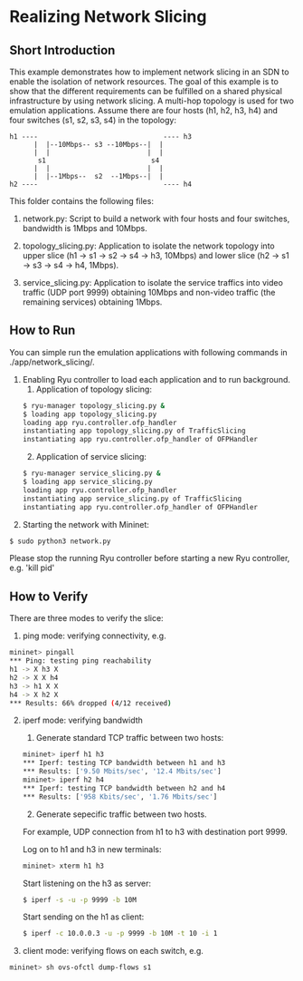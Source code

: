 # Realizing Network Slicing #

## Short Introduction ##
This example demonstrates how to implement network slicing in an SDN to enable the isolation of network resources. The goal of this example is to show that the different requirements can be fulfilled on a shared physical infrastructure by using network slicing. A multi-hop topology is used for two emulation applications. Assume there are four hosts (h1, h2, h3, h4) and four switches (s1, s2, s3, s4) in the topology:

```text
h1 ----                               ---- h3
      |  |--10Mbps-- s3 --10Mbps--|  |
      |  |                        |  |
       s1                          s4
      |  |                        |  |
      |  |--1Mbps--  s2  --1Mbps--|  |
h2 ----                               ---- h4
```

This folder contains the following files:

1. network.py: Script to build a network with four hosts and four switches, bandwidth is 1Mbps and 10Mbps.

2. topology_slicing.py: Application to isolate the network topology into upper slice (h1 -> s1 -> s2 -> s4 -> h3, 10Mbps) and lower slice (h2 -> s1 -> s3 -> s4 -> h4, 1Mbps).

3. service_slicing.py: Application to isolate the service traffics into video traffic (UDP port 9999) obtaining 10Mbps and non-video traffic (the remaining services) obtaining 1Mbps.

## How to Run ##
You can simple run the emulation applications with following commands in ./app/network_slicing/.

1. Enabling Ryu controller to load each application and to run background.
    1. Application of topology slicing:
    ```bash
    $ ryu-manager topology_slicing.py &
    $ loading app topology_slicing.py
    loading app ryu.controller.ofp_handler
    instantiating app topology_slicing.py of TrafficSlicing
    instantiating app ryu.controller.ofp_handler of OFPHandler
    ```
    2. Application of service slicing:
    ```bash
    $ ryu-manager service_slicing.py &
    $ loading app service_slicing.py
    loading app ryu.controller.ofp_handler
    instantiating app service_slicing.py of TrafficSlicing
    instantiating app ryu.controller.ofp_handler of OFPHandler
    ```
2. Starting the network with Mininet:
```bash
$ sudo python3 network.py
```

Please stop the running Ryu controller before starting a new Ryu controller, e.g. 'kill pid'

## How to Verify ##
There are three modes to verify the slice:

1. ping mode: verifying connectivity, e.g.
```bash
mininet> pingall
*** Ping: testing ping reachability
h1 -> X h3 X 
h2 -> X X h4 
h3 -> h1 X X 
h4 -> X h2 X 
*** Results: 66% dropped (4/12 received)
```

2. iperf mode: verifying bandwidth
    1. Generate standard TCP traffic between two hosts:
    ```bash
    mininet> iperf h1 h3
    *** Iperf: testing TCP bandwidth between h1 and h3 
    *** Results: ['9.50 Mbits/sec', '12.4 Mbits/sec']
    mininet> iperf h2 h4
    *** Iperf: testing TCP bandwidth between h2 and h4 
    *** Results: ['958 Kbits/sec', '1.76 Mbits/sec']
    ```
    2. Generate sepecific traffic between two hosts. 

    For example, UDP connection from h1 to h3 with destination port 9999.
    
    Log on to h1 and h3 in new terminals:
    ```bash
    mininet> xterm h1 h3
    ```
    Start listening on the h3 as server:
    ```bash
    $ iperf -s -u -p 9999 -b 10M
    ```
    Start sending on the h1 as client:
    ```bash
    $ iperf -c 10.0.0.3 -u -p 9999 -b 10M -t 10 -i 1
    ```

3. client mode: verifying flows on each switch, e.g.
```bash
mininet> sh ovs-ofctl dump-flows s1
```
